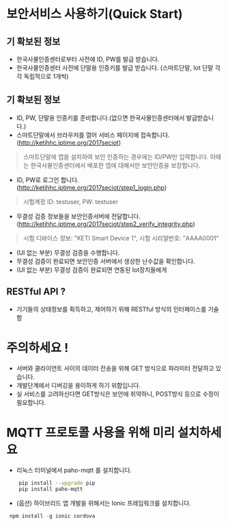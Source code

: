 # 보안서비스 사용하기(Quick Start)
 
 
## <a id="helpNotice"></a> 기 확보된 정보 
 
 - 한국사물인증센터로부터 사전에 ID, PW를 발급 받습니다.
 - 한국사물인증센터 사전에 단말용 인증키를 발급 받습니다. (스마트단말, Iot 단말 각각 독립적으로 1개씩)

## <a id="helpNotice"></a> 기 확보된 정보 
 
 - ID, PW, 단말용 인증키를 준비합니다.(없으면 한국사물인증센터에서 발급받습니다.)
 - 스마트단말에서 브라우저를 열어 서비스 페이지에 접속합니다.(http://ketihhc.iptime.org/2017seciot)
  > 스마트단말에 앱을 설치하여 보안 인증하는 경우에는 ID/PW만 입력합니다. 이때는 한국사물인증센터에서 배포한 앱에 대해서만 보안인증을 보장합니다. 
 - ID, PW로 로그인 합니다.(http://ketihhc.iptime.org/2017seciot/step1_login.php)
  > 시험계정 ID: testuser, PW: testuser 
 - 무결성 검증 정보들을 보안인증서버에 전달합니다.(http://ketihhc.iptime.org/2017seciot/step2_verify_integrity.php)
  > 시험 디바이스 정보: "KETI Smart Device 1", 시험 시리얼번호: "AAAA0001"
 - (UI 없는 부분) 무결성 검증을 수행합니다.
 - 무결성 검증이 완료되면 보안인증 서버에서 생성한 난수값을 확인합니다.
 - (UI 없는 부분) 무결성 검증이 완료되면 연동된 Iot장치들에게 
 
## <a id="introApi2"></a> RESTful API ?
- 기기들의 상태정보를 획득하고, 제어하기 위해 RESTful 방식의 인터페이스를 기술함


# 주의하세요 !
 - 서버와 클라이언트 사이의 데이터 전송을 위해 GET 방식으로 파라미터 전달하고 있습니다.
 - 개발단계에서 디버깅을 용이하게 하기 위함입니다.
 - 실 서비스를 고려하신다면 GET방식은 보안에 취약하니, POST방식 등으로 수정이 필요합니다.


# MQTT 프로토콜 사용을 위해 미리 설치하세요
 - 리눅스 터미널에서 paho-mqtt 를 설치합니다.
 
```bash
    pip install --upgrade pip
    pip install paho-mqtt
```

 - (옵션) 하이브리드 앱 개발을 위해서는 Ionic 프레임워크를 설치합니다.

```python
 npm install -g ionic cordova
```
